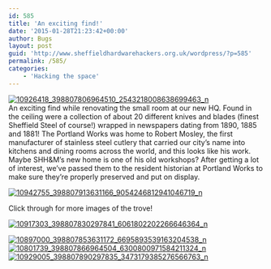 ```yaml
---
id: 585
title: 'An exciting find!'
date: '2015-01-28T21:23:42+00:00'
author: Bugs
layout: post
guid: 'http://www.sheffieldhardwarehackers.org.uk/wordpress/?p=585'
permalink: /585/
categories:
    - 'Hacking the space'
---
```


[![10926418_398807806964510_2543218008638699463_n](https://www.sheffieldhackspace.org.uk/wordpress/wp-content/uploads/2015/01/10926418_398807806964510_2543218008638699463_n.jpg)](https://www.sheffieldhackspace.org.uk/wordpress/wp-content/uploads/2015/01/10926418_398807806964510_2543218008638699463_n.jpg)  
An exciting find while renovating the small room at our new HQ. Found in the ceiling were a collection of about 20 different knives and blades (finest Sheffield Steel of course!) wrapped in newspapers dating from 1890, 1885 and 1881! The Portland Works was home to Robert Mosley, the first manufacturer of stainless steel cutlery that carried our city’s name into kitchens and dining rooms across the world, and this looks like his work. Maybe SHH&amp;M’s new home is one of his old workshops? After getting a lot of interest, we’ve passed them to the resident historian at Portland Works to make sure they’re properly preserved and put on display.

[![10942755_398807913631166_9054246812941046719_n](https://www.sheffieldhackspace.org.uk/wordpress/wp-content/uploads/2015/01/10942755_398807913631166_9054246812941046719_n.jpg)](https://www.sheffieldhackspace.org.uk/wordpress/wp-content/uploads/2015/01/10942755_398807913631166_9054246812941046719_n.jpg)

Click through for more images of the trove!

[![10917303_398807830297841_6061802202266646364_n](https://www.sheffieldhackspace.org.uk/wordpress/wp-content/uploads/2015/01/10917303_398807830297841_6061802202266646364_n.jpg)](https://www.sheffieldhackspace.org.uk/wordpress/wp-content/uploads/2015/01/10917303_398807830297841_6061802202266646364_n.jpg)

[![10897000_398807853631172_6695893539163204538_n](https://www.sheffieldhackspace.org.uk/wordpress/wp-content/uploads/2015/01/10897000_398807853631172_6695893539163204538_n.jpg)](https://www.sheffieldhackspace.org.uk/wordpress/wp-content/uploads/2015/01/10897000_398807853631172_6695893539163204538_n.jpg)  
[![10801739_398807866964504_6300800971584211324_n](https://www.sheffieldhackspace.org.uk/wordpress/wp-content/uploads/2015/01/10801739_398807866964504_6300800971584211324_n.jpg)](https://www.sheffieldhackspace.org.uk/wordpress/wp-content/uploads/2015/01/10801739_398807866964504_6300800971584211324_n.jpg)  
[![10929005_398807890297835_3473179385276566763_n](https://www.sheffieldhackspace.org.uk/wordpress/wp-content/uploads/2015/01/10929005_398807890297835_3473179385276566763_n.jpg)](https://www.sheffieldhackspace.org.uk/wordpress/wp-content/uploads/2015/01/10929005_398807890297835_3473179385276566763_n.jpg)